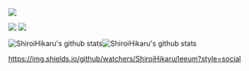 

<!--
**ShiroiHikaru/ShiroiHikaru** is a ✨ _special_ ✨ repository because its `README.md` (this file) appears on your GitHub profile.

Here are some ideas to get you started:

- 🔭 I’m currently working on ...
- 🌱 I’m currently learning ...
- 👯 I’m looking to collaborate on ...
- 🤔 I’m looking for help with ...
- 💬 Ask me about ...
- 📫 How to reach me: ...
- 😄 Pronouns: ...
- ⚡ Fun fact: ...
-->



<!-- 캡슐랜더 시작 -->
<img src="https://capsule-render.vercel.app/api?type=wave&color=ffffff&height=300&section=header&text=SHIROI%20HIKARU&fontSize=90&animation=fadeIn" />


<!-- 스킬캡션 -->
<img src="https://img.shields.io/badge/HTML5-E34F26?style={flat}&logo={HTML5}&logoColor={ffffff}"/> <img src="https://img.shields.io/badge/CSS3-1572B6?style={plastic}&logo={CSS3}&logoColor={ffffff}"/>



![ShiroiHikaru's github stats](https://github-readme-stats.vercel.app/api?username=ShiroiHikaru&show_icons=true)![ShiroiHikaru's github stats](https://github-readme-stats.vercel.app/api/top-langs/?username=ShiroiHikaru&show_icons=true&hide_border=true&title_color=004386&icon_color=004386&layout=compact)

https://img.shields.io/github/watchers/ShiroiHikaru/leeum?style=social

